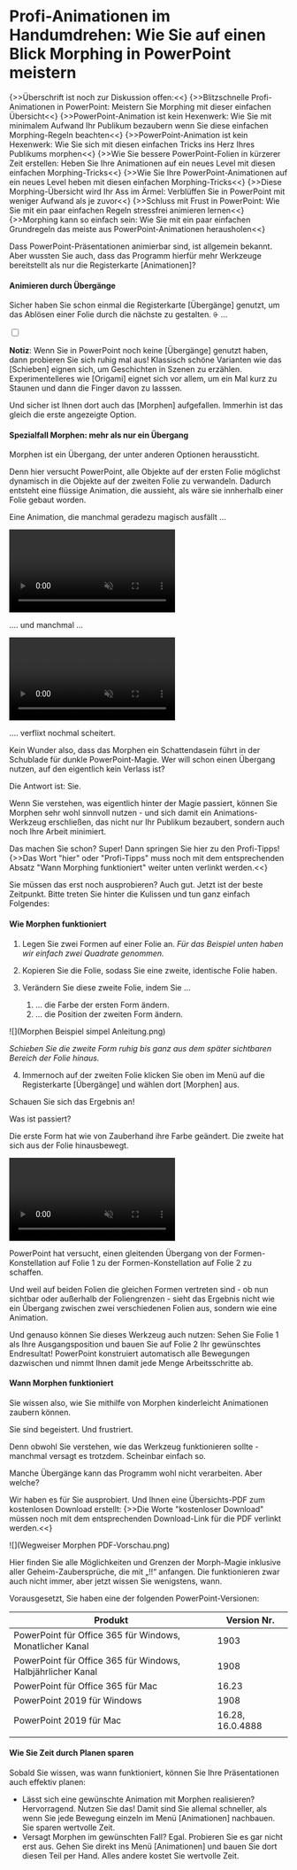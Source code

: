 # Profi-Animationen im Handumdrehen: Wie Sie auf einen Blick Morphing in PowerPoint meistern

{>>Überschrift ist noch zur Diskussion offen:<<}
{>>Blitzschnelle Profi-Animationen in PowerPoint: Meistern Sie Morphing mit dieser einfachen Übersicht<<}
{>>PowerPoint-Animation ist kein Hexenwerk: Wie Sie mit minimalem Aufwand Ihr Publikum bezaubern wenn Sie diese einfachen Morphing-Regeln beachten<<}
{>>PowerPoint-Animation ist kein Hexenwerk: Wie Sie sich mit diesen einfachen Tricks ins Herz Ihres Publikums morphen<<}
{>>Wie Sie bessere PowerPoint-Folien in kürzerer Zeit erstellen: Heben Sie Ihre Animationen auf ein neues Level mit diesen einfachen Morphing-Tricks<<}
{>>Wie Sie Ihre PowerPoint-Animationen auf ein neues Level heben mit diesen einfachen Morphing-Tricks<<}
{>>Diese Morphing-Übersicht wird Ihr Ass im Ärmel: Verblüffen Sie in PowerPoint mit weniger Aufwand als je zuvor<<}
{>>Schluss mit Frust in PowerPoint: Wie Sie mit ein paar einfachen Regeln stressfrei animieren lernen<<}
{>>Morphing kann so einfach sein: Wie Sie mit ein paar einfachen Grundregeln das meiste aus PowerPoint-Animationen herausholen<<}

Dass PowerPoint-Präsentationen animierbar sind, ist allgemein bekannt.
Aber wussten Sie auch, dass das Programm hierfür mehr Werkzeuge bereitstellt als nur die Registerkarte [Animationen]? 

#### Animieren durch Übergänge

Sicher haben Sie schon einmal die Registerkarte [Übergänge] genutzt, um das Ablösen einer Folie durch die nächste zu gestalten.
<label for="aside--Sicher haben Sie schon einmal die Registerkarte" class="aside-toggle" role="button" aria-pressed="false" aria-label="Randbemerkung anzeigen" onkeypress="toggleButtonKeyPress()" onclick="toggleButtonClick()" tabindex="0">⨭ …</label>

<input id="aside--Sicher haben Sie schon einmal die Registerkarte" type="checkbox" class="aside-toggle"/>

**Notiz**: Wenn Sie in PowerPoint noch keine [Übergänge] genutzt haben, dann probieren Sie sich ruhig mal aus! Klassisch schöne Varianten wie das [Schieben] eignen sich, um Geschichten in Szenen zu erzählen. Experimentelleres wie [Origami] eignet sich vor allem, um ein Mal kurz zu Staunen und dann die Finger davon zu lasssen.

Und sicher ist Ihnen dort auch das [Morphen] aufgefallen. Immerhin ist das gleich die erste angezeigte Option.

#### Spezialfall Morphen: mehr als nur ein Übergang

Morphen ist ein Übergang, der unter anderen Optionen heraussticht. 

Denn hier versucht PowerPoint, alle Objekte auf der ersten Folie möglichst dynamisch in die Objekte auf der zweiten Folie zu verwandeln. Dadurch entsteht eine flüssige Animation, die aussieht, als wäre sie innherhalb einer Folie gebaut worden.

Eine Animation, die manchmal geradezu magisch ausfällt …

<video poster="" alt="Morph-Animation funktioniert" class="drop-shadow" controls loop muted preload="metadata"><source src="Zylindertrick Morphing funktioniert.mp4" type="video/mp4">Entschuldigung, Ihr Browser unterstützt das Video-Format nicht.</video>

.… und manchmal ...

<video poster="" alt="Morph-Animation funktioniert nicht" class="drop-shadow" controls loop muted preload="metadata"><source src="Zylindertrick Morphing funktioniert nicht.mp4" type="video/mp4">Entschuldigung, Ihr Browser unterstützt das Video-Format nicht.</video>

.… verflixt nochmal scheitert.

Kein Wunder also, dass das Morphen ein Schattendasein führt in der Schublade für dunkle PowerPoint-Magie. Wer will schon einen Übergang nutzen, auf den eigentlich kein Verlass ist? 

Die Antwort ist: Sie.

Wenn Sie verstehen, was eigentlich hinter der Magie passiert, können Sie Morphen sehr wohl sinnvoll nutzen - und sich damit ein Animations-Werkzeug erschließen, das nicht nur Ihr Publikum bezaubert, sondern auch noch Ihre Arbeit minimiert.

Das machen Sie schon? Super! Dann springen Sie hier zu den Profi-Tipps!
{>>Das Wort "hier" oder "Profi-Tipps" muss noch mit dem entsprechenden Absatz "Wann Morphing funktioniert" weiter unten verlinkt werden.<<}

Sie müssen das erst noch ausprobieren? Auch gut. Jetzt ist der beste Zeitpunkt. 
Bitte treten Sie hinter die Kulissen und tun ganz einfach Folgendes:

#### Wie Morphen funktioniert

1. Legen Sie zwei Formen auf einer Folie an. 
*Für das Beispiel unten haben wir einfach zwei Quadrate genommen.*

2. Kopieren Sie die Folie, sodass Sie eine zweite, identische Folie haben.

3. Verändern Sie diese zweite Folie, indem Sie ...
    1. … die Farbe der ersten Form ändern.
    2. … die Position der zweiten Form ändern.

![](Morphen Beispiel simpel Anleitung.png)

*Schieben Sie die zweite Form ruhig bis ganz aus dem später sichtbaren Bereich der Folie hinaus.*

4.	Immernoch auf der zweiten Folie klicken Sie oben im Menü auf die Registerkarte [Übergänge] und wählen dort [Morphen] aus.

Schauen Sie sich das Ergebnis an! 

Was ist passiert? 

Die erste Form hat wie von Zauberhand ihre Farbe geändert. 
Die zweite hat sich aus der Folie hinausbewegt.

<video poster="" alt="Morph-Animation nach Anleitung" class="drop-shadow" controls loop muted preload="metadata"><source src="Morphen Beispiel simpel.mp4" type="video/mp4">Entschuldigung, Ihr Browser unterstützt das Video-Format nicht.</video>

PowerPoint hat versucht, einen gleitenden Übergang von der Formen-Konstellation auf Folie 1 zu der Formen-Konstellation auf Folie 2 zu schaffen. 

Und weil auf beiden Folien die gleichen Formen vertreten sind - ob nun sichtbar oder außerhalb der Foliengrenzen - sieht das Ergebnis nicht wie ein Übergang zwischen zwei verschiedenen Folien aus, sondern wie eine Animation. 

Und genauso können Sie dieses Werkzeug auch nutzen: 
Sehen Sie Folie 1 als Ihre Ausgangsposition und bauen Sie auf Folie 2 Ihr gewünschtes Endresultat! 
PowerPoint konstruiert automatisch alle Bewegungen dazwischen und nimmt Ihnen damit jede Menge Arbeitsschritte ab.

#### Wann Morphen funktioniert

Sie wissen also, wie Sie mithilfe von Morphen kinderleicht Animationen zaubern können. 

Sie sind begeistert. 
Und frustriert.

Denn obwohl Sie verstehen, wie das Werkzeug funktionieren sollte -  manchmal versagt es trotzdem. Scheinbar einfach so. 

Manche Übergänge kann das Programm wohl nicht verarbeiten.
Aber welche?

Wir haben es für Sie ausprobiert. Und Ihnen eine Übersichts-PDF zum kostenlosen Download erstellt:
{>>Die Worte "kostenloser Download" müssen noch mit dem entsprechenden Download-Link für die PDF verlinkt werden.<<}

![](Wegweiser Morphen PDF-Vorschau.png)

Hier finden Sie alle Möglichkeiten und Grenzen der Morph-Magie inklusive aller Geheim-Zaubersprüche, die mit „!!“ anfangen. Die funktionieren zwar auch nicht immer, aber jetzt wissen Sie wenigstens, wann. 

Vorausgesetzt, Sie haben eine der folgenden PowerPoint-Versionen:

| Produkt                                                     | Version Nr.      |
|-------------------------------------------------------------|------------------|
| PowerPoint für Office 365 für Windows, Monatlicher Kanal    | 1903             |
| PowerPoint für Office 365 für Windows, Halbjährlicher Kanal | 1908             |
| PowerPoint für Office 365 für Mac                           | 16.23            |
| PowerPoint 2019 für Windows                                 | 1908             |
| PowerPoint 2019 für Mac                                     | 16.28, 16.0.4888 |
|                                                             |                  |

#### Wie Sie Zeit durch Planen sparen

Sobald Sie wissen, was wann funktioniert, können Sie Ihre Präsentationen auch effektiv planen:

- Lässt sich eine gewünschte Animation mit Morphen realisieren? Hervorragend. Nutzen Sie das! Damit sind Sie allemal schneller, als wenn Sie jede Bewegung einzeln im Menü [Animationen] nachbauen. Sie sparen wertvolle Zeit.
- Versagt Morphen im gewünschten Fall? Egal. Probieren Sie es gar nicht erst aus. Gehen Sie direkt ins Menü [Animationen] und bauen Sie dort diesen Teil per Hand. Alles andere kostet Sie wertvolle Zeit.